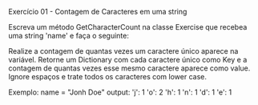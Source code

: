 ﻿Exercício 01 - Contagem de Caracteres em uma string

Escreva um método GetCharacterCount na classe Exercise que recebea uma string 'name' e faça o seguinte:

Realize a contagem de quantas vezes um caractere único aparece na variável. Retorne um Dictionary com cada caractere único como Key e a contagem de quantas vezes esse mesmo caractere aparece como value. Ignore espaços e trate todos os caracteres com lower case.

Exemplo: name = "Jonh Doe"
output:
'j': 1
'o': 2
'h': 1
'n': 1
'd': 1
'e': 1